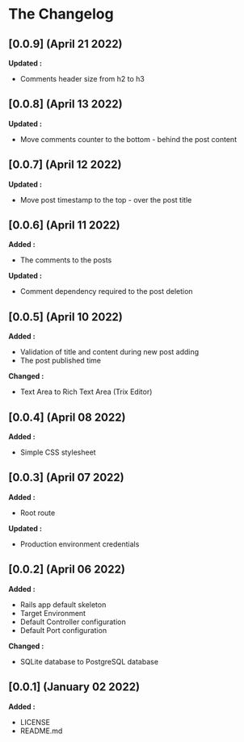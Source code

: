 # The Changelog

## [0.0.9] (April 21 2022)

**Updated :**

- Comments header size from h2 to h3

## [0.0.8] (April 13 2022)

**Updated :**

- Move comments counter to the bottom - behind the post content

## [0.0.7] (April 12 2022)

**Updated :**

- Move post timestamp to the top - over the post title

## [0.0.6] (April 11 2022)

**Added :**

- The comments to the posts

**Updated :**

- Comment dependency required to the post deletion

## [0.0.5] (April 10 2022)

**Added :**

- Validation of title and content during new post adding
- The post published time

**Changed :**

- Text Area to Rich Text Area (Trix Editor)

## [0.0.4] (April 08 2022)

**Added :**

- Simple CSS stylesheet

## [0.0.3] (April 07 2022)

**Added :**

- Root route

**Updated :**

- Production environment credentials

## [0.0.2] (April 06 2022)

**Added :**

- Rails app default skeleton
- Target Environment
- Default Controller configuration
- Default Port configuration

**Changed :**

- SQLite database to PostgreSQL database

## [0.0.1] (January 02 2022)

**Added :**

- LICENSE
- README.md
